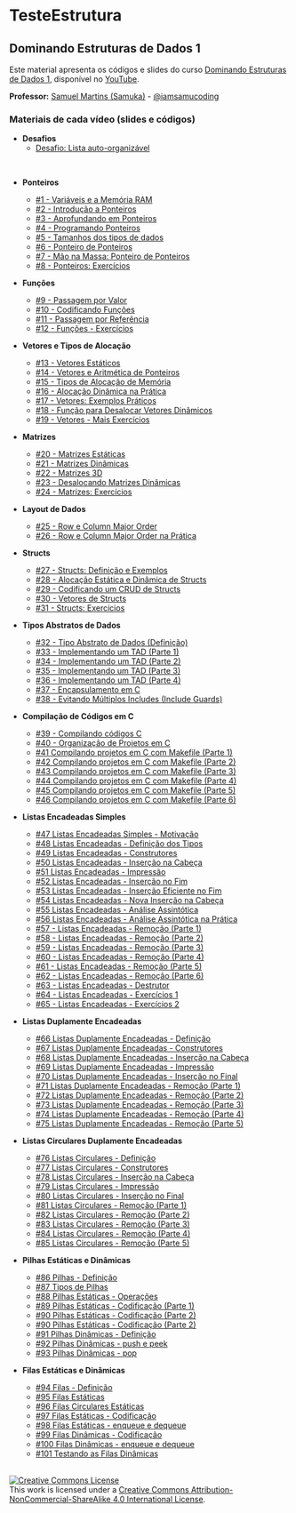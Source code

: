 # TesteEstrutura
 
## Dominando Estruturas de Dados 1

Este material apresenta os códigos e slides do curso [Dominando Estruturas de Dados 1](https://www.youtube.com/playlist?list=PL3ZslI15yo2r-gHJtjORRMRKMSNRpf7u5), disponível no [YouTube](https://www.youtube.com/playlist?list=PL3ZslI15yo2r-gHJtjORRMRKMSNRpf7u5).

**Professor:** [Samuel Martins (Samuka)](https://samucoding.com) - [@iamsamucoding](https://github.com/iamsamucoding)

### Materiais de cada vídeo (slides e códigos)
- **Desafios**
  - [Desafio: Lista auto-organizável](https://github.com/xavecoding/dominando-estruturas-de-dados-1/tree/main/desafios/lista-auto-organizavel-por-contagem)
<br/>

- **Ponteiros**
  - [#1 - Variáveis e a Memória RAM](https://github.com/xavecoding/dominando-estruturas-de-dados-1/tree/main/variaveis-e-memoria)
  - [#2 - Introdução a Ponteiros](https://github.com/xavecoding/dominando-estruturas-de-dados-1/tree/main/ponteiros)
  - [#3 - Aprofundando em Ponteiros](https://github.com/xavecoding/dominando-estruturas-de-dados-1/tree/main/ponteiros)
  - [#4 - Programando Ponteiros](https://github.com/xavecoding/dominando-estruturas-de-dados-1/tree/main/ponteiros)
  - [#5 - Tamanhos dos tipos de dados](https://github.com/xavecoding/dominando-estruturas-de-dados-1/tree/main/ponteiros)
  - [#6 - Ponteiro de Ponteiros](https://github.com/xavecoding/dominando-estruturas-de-dados-1/tree/main/ponteiros)
  - [#7 - Mão na Massa: Ponteiro de Ponteiros](https://github.com/xavecoding/dominando-estruturas-de-dados-1/tree/main/ponteiros)
  - [#8 - Ponteiros: Exercícios](https://github.com/xavecoding/dominando-estruturas-de-dados-1/tree/main/ponteiros)
- **Funções**
  - [#9 - Passagem por Valor](https://github.com/xavecoding/dominando-estruturas-de-dados-1/tree/main/funcoes)
  - [#10 - Codificando Funções](https://github.com/xavecoding/dominando-estruturas-de-dados-1/tree/main/funcoes)
  - [#11 - Passagem por Referência](https://github.com/xavecoding/dominando-estruturas-de-dados-1/tree/main/funcoes)
  - [#12 - Funções - Exercícios](https://github.com/xavecoding/dominando-estruturas-de-dados-1/tree/main/funcoes)
- **Vetores e Tipos de Alocação**
  - [#13 - Vetores Estáticos](https://github.com/xavecoding/dominando-estruturas-de-dados-1/tree/main/vetores-e-tipos-de-alocacao)
  - [#14 - Vetores e Aritmética de Ponteiros](https://github.com/xavecoding/dominando-estruturas-de-dados-1/tree/main/vetores-e-tipos-de-alocacao)
  - [#15 - Tipos de Alocação de Memória](https://github.com/xavecoding/dominando-estruturas-de-dados-1/tree/main/vetores-e-tipos-de-alocacao)
  - [#16 - Alocação Dinâmica na Prática](https://github.com/xavecoding/dominando-estruturas-de-dados-1/tree/main/vetores-e-tipos-de-alocacao)
  - [#17 - Vetores: Exemplos Práticos](https://github.com/xavecoding/dominando-estruturas-de-dados-1/tree/main/vetores-e-tipos-de-alocacao)
  - [#18 - Função para Desalocar Vetores Dinâmicos](https://github.com/xavecoding/dominando-estruturas-de-dados-1/tree/main/vetores-e-tipos-de-alocacao)
  - [#19 - Vetores - Mais Exercícios](https://github.com/xavecoding/dominando-estruturas-de-dados-1/tree/main/vetores-e-tipos-de-alocacao)
- **Matrizes**
  - [#20 - Matrizes Estáticas](https://github.com/xavecoding/dominando-estruturas-de-dados-1/tree/main/matrizes)
  - [#21 - Matrizes Dinâmicas](https://github.com/xavecoding/dominando-estruturas-de-dados-1/tree/main/matrizes)
  - [#22 - Matrizes 3D](https://github.com/xavecoding/dominando-estruturas-de-dados-1/tree/main/matrizes)
  - [#23 - Desalocando Matrizes Dinâmicas](https://github.com/xavecoding/dominando-estruturas-de-dados-1/tree/main/matrizes)
  - [#24 - Matrizes: Exercícios](https://github.com/xavecoding/dominando-estruturas-de-dados-1/tree/main/matrizes)
- **Layout de Dados**
  - [#25 - Row e Column Major Order](https://github.com/xavecoding/dominando-estruturas-de-dados-1/tree/main/matrizes)
  - [#26 - Row e Column Major Order na Prática](https://github.com/xavecoding/dominando-estruturas-de-dados-1/tree/main/matrizes)
- **Structs**
  - [#27 - Structs: Definição e Exemplos](https://github.com/xavecoding/dominando-estruturas-de-dados-1/tree/main/structs)
  - [#28 - Alocação Estática e Dinâmica de Structs](https://github.com/xavecoding/dominando-estruturas-de-dados-1/tree/main/structs)
  - [#29 - Codificando um CRUD de Structs](https://github.com/xavecoding/dominando-estruturas-de-dados-1/tree/main/structs)
  - [#30 - Vetores de Structs](https://github.com/xavecoding/dominando-estruturas-de-dados-1/tree/main/structs)
  - [#31 - Structs: Exercícios](https://github.com/xavecoding/dominando-estruturas-de-dados-1/tree/main/structs)
- **Tipos Abstratos de Dados**
  - [#32 - Tipo Abstrato de Dados (Definição)](https://github.com/xavecoding/dominando-estruturas-de-dados-1/blob/main/tads/Tipos%20Abstratos%20de%20Dados%20-%20xavecoding.pdf)
  - [#33 - Implementando um TAD (Parte 1)](https://github.com/xavecoding/dominando-estruturas-de-dados-1/tree/main/tads/codes/partes-01-04)
  - [#34 - Implementando um TAD (Parte 2)](https://github.com/xavecoding/dominando-estruturas-de-dados-1/tree/main/tads/codes/partes-01-04)
  - [#35 - Implementando um TAD (Parte 3)](https://github.com/xavecoding/dominando-estruturas-de-dados-1/tree/main/tads/codes/partes-01-04)
  - [#36 - Implementando um TAD (Parte 4)](https://github.com/xavecoding/dominando-estruturas-de-dados-1/tree/main/tads/codes/partes-01-04)
  - [#37 - Encapsulamento em C](https://github.com/xavecoding/dominando-estruturas-de-dados-1/tree/main/tads/codes/parte-05)
  - [#38 - Evitando Múltiplos Includes (Include Guards)](https://github.com/xavecoding/dominando-estruturas-de-dados-1/tree/main/tads/codes/include-guards)
- **Compilação de Códigos em C**
  - [#39 - Compilando códigos C](https://github.com/xavecoding/dominando-estruturas-de-dados-1/tree/main/compilando-codigos-c/video-01)
  - [#40 - Organização de Projetos em C](https://github.com/xavecoding/dominando-estruturas-de-dados-1/tree/main/compilando-codigos-c/video-02)
  - [#41 Compilando projetos em C com Makefile (Parte 1)](https://github.com/xavecoding/dominando-estruturas-de-dados-1/tree/main/compilando-codigos-c/makefile-video-01)
  - [#42 Compilando projetos em C com Makefile (Parte 2)](https://github.com/xavecoding/dominando-estruturas-de-dados-1/tree/main/compilando-codigos-c/makefile-video-02)
  - [#43 Compilando projetos em C com Makefile (Parte 3)](https://github.com/xavecoding/dominando-estruturas-de-dados-1/tree/main/compilando-codigos-c/makefile-video-03)
  - [#44 Compilando projetos em C com Makefile (Parte 4)](https://github.com/xavecoding/dominando-estruturas-de-dados-1/tree/main/compilando-codigos-c/makefile-video-04)
  - [#45 Compilando projetos em C com Makefile (Parte 5)](https://github.com/xavecoding/dominando-estruturas-de-dados-1/tree/main/compilando-codigos-c/makefile-video-05)
  - [#46 Compilando projetos em C com Makefile (Parte 6)](https://github.com/xavecoding/dominando-estruturas-de-dados-1/tree/main/compilando-codigos-c/makefile-video-06)
- **Listas Encadeadas Simples**
  - [#47 Listas Encadeadas Simples - Motivação](https://github.com/xavecoding/dominando-estruturas-de-dados-1/blob/main/listas-encadeadas-simples)
  - [#48 Listas Encadeadas - Definição dos Tipos](https://github.com/xavecoding/dominando-estruturas-de-dados-1/tree/main/listas-encadeadas-simples/codes/parte-01)
  - [#49 Listas Encadeadas - Construtores](https://github.com/xavecoding/dominando-estruturas-de-dados-1/tree/main/listas-encadeadas-simples/codes/parte-02)
  - [#50 Listas Encadeadas - Inserção na Cabeça](https://github.com/xavecoding/dominando-estruturas-de-dados-1/tree/main/listas-encadeadas-simples/codes/parte-03)
  - [#51 Listas Encadeadas - Impressão](https://github.com/xavecoding/dominando-estruturas-de-dados-1/tree/main/listas-encadeadas-simples/codes/parte-04)
  - [#52 Listas Encadeadas - Inserção no Fim](https://github.com/xavecoding/dominando-estruturas-de-dados-1/tree/main/listas-encadeadas-simples/codes/parte-05)
  - [#53 Listas Encadeadas - Inserção Eficiente no Fim](https://github.com/xavecoding/dominando-estruturas-de-dados-1/tree/main/listas-encadeadas-simples/codes/parte-06)
  - [#54 Listas Encadeadas - Nova Inserção na Cabeça](https://github.com/xavecoding/dominando-estruturas-de-dados-1/tree/main/listas-encadeadas-simples/codes/parte-07)
  - [#55 Listas Encadeadas - Análise Assintótica](https://github.com/xavecoding/dominando-estruturas-de-dados-1/tree/main/listas-encadeadas-simples)
  - [#56 Listas Encadeadas - Análise Assintótica na Prática](https://github.com/xavecoding/dominando-estruturas-de-dados-1/tree/main/listas-encadeadas-simples/codes/parte-08)
  - [#57 - Listas Encadeadas - Remoção (Parte 1)](https://github.com/xavecoding/dominando-estruturas-de-dados-1/tree/main/listas-encadeadas-simples/codes/parte-09)
  - [#58 - Listas Encadeadas - Remoção (Parte 2)](https://github.com/xavecoding/dominando-estruturas-de-dados-1/tree/main/listas-encadeadas-simples/codes/parte-10)
  - [#59 - Listas Encadeadas - Remoção (Parte 3)](https://github.com/xavecoding/dominando-estruturas-de-dados-1/tree/main/listas-encadeadas-simples)
  - [#60 - Listas Encadeadas - Remoção (Parte 4)](https://github.com/xavecoding/dominando-estruturas-de-dados-1/tree/main/listas-encadeadas-simples/codes/parte-11)
  - [#61 - Listas Encadeadas - Remoção (Parte 5)](https://github.com/xavecoding/dominando-estruturas-de-dados-1/tree/main/listas-encadeadas-simples/codes/parte-12)
  - [#62 - Listas Encadeadas - Remoção (Parte 6)](https://github.com/xavecoding/dominando-estruturas-de-dados-1/tree/main/listas-encadeadas-simples/codes/parte-13)
  - [#63 - Listas Encadeadas - Destrutor](https://github.com/xavecoding/dominando-estruturas-de-dados-1/tree/main/listas-encadeadas-simples/codes/parte-14)
  - [#64 - Listas Encadeadas - Exercícios 1](https://github.com/xavecoding/dominando-estruturas-de-dados-1/tree/main/listas-encadeadas-simples/codes/parte-15)
  - [#65 - Listas Encadeadas - Exercícios 2](https://github.com/xavecoding/dominando-estruturas-de-dados-1/tree/main/listas-encadeadas-simples/codes/parte-16)
- **Listas Duplamente Encadeadas**
  - [#66 Listas Duplamente Encadeadas - Definição](https://github.com/xavecoding/dominando-estruturas-de-dados-1/tree/main/listas-duplamente-encadeadas/codes/parte-01/libed)
  - [#67 Listas Duplamente Encadeadas - Construtores](https://github.com/xavecoding/dominando-estruturas-de-dados-1/tree/main/listas-duplamente-encadeadas/codes/parte-02/libed)
  - [#68 Listas Duplamente Encadeadas - Inserção na Cabeça](https://github.com/xavecoding/dominando-estruturas-de-dados-1/tree/main/listas-duplamente-encadeadas/codes/parte-03/libed)
  - [#69 Listas Duplamente Encadeadas - Impressão](https://github.com/xavecoding/dominando-estruturas-de-dados-1/tree/main/listas-duplamente-encadeadas/codes/parte-04/libed)
  - [#70 Listas Duplamente Encadeadas - Inserção no Final](https://github.com/xavecoding/dominando-estruturas-de-dados-1/tree/main/listas-duplamente-encadeadas/codes/parte-05/libed)
  - [#71 Listas Duplamente Encadeadas - Remoção (Parte 1)](https://github.com/xavecoding/dominando-estruturas-de-dados-1/tree/main/listas-duplamente-encadeadas/codes/parte-06/libed)
  - [#72 Listas Duplamente Encadeadas - Remoção (Parte 2)](https://github.com/xavecoding/dominando-estruturas-de-dados-1/tree/main/listas-duplamente-encadeadas/codes/parte-07/libed)
  - [#73 Listas Duplamente Encadeadas - Remoção (Parte 3)](https://github.com/xavecoding/dominando-estruturas-de-dados-1/tree/main/listas-duplamente-encadeadas/codes/parte-08/libed)
  - [#74 Listas Duplamente Encadeadas - Remoção (Parte 4)](https://github.com/xavecoding/dominando-estruturas-de-dados-1/tree/main/listas-duplamente-encadeadas/codes/parte-09/libed)
  - [#75 Listas Duplamente Encadeadas - Remoção (Parte 5)](https://github.com/xavecoding/dominando-estruturas-de-dados-1/tree/main/listas-duplamente-encadeadas/codes/parte-10/libed)

- **Listas Circulares Duplamente Encadeadas**
  - [#76 Listas Circulares - Definição](https://github.com/xavecoding/dominando-estruturas-de-dados-1/tree/main/listas-circulares/codes/parte-01/libed)
  - [#77 Listas Circulares - Construtores](https://github.com/xavecoding/dominando-estruturas-de-dados-1/tree/main/listas-circulares/codes/parte-02/libed)
  - [#78 Listas Circulares - Inserção na Cabeça](https://github.com/xavecoding/dominando-estruturas-de-dados-1/tree/main/listas-circulares/codes/parte-03/libed)
  - [#79 Listas Circulares - Impressão](https://github.com/xavecoding/dominando-estruturas-de-dados-1/tree/main/listas-circulares/codes/parte-04/libed)
  - [#80 Listas Circulares - Inserção no Final](https://github.com/xavecoding/dominando-estruturas-de-dados-1/tree/main/listas-circulares/codes/parte-05/libed)
  - [#81 Listas Circulares - Remoção (Parte 1)](https://github.com/xavecoding/dominando-estruturas-de-dados-1/tree/main/listas-circulares/codes/parte-06/libed)
  - [#82 Listas Circulares - Remoção (Parte 2)](https://github.com/xavecoding/dominando-estruturas-de-dados-1/tree/main/listas-circulares/codes/parte-07/libed)
  - [#83 Listas Circulares - Remoção (Parte 3)](https://github.com/xavecoding/dominando-estruturas-de-dados-1/tree/main/listas-circulares/codes/parte-08/libed)
  - [#84 Listas Circulares - Remoção (Parte 4)](https://github.com/xavecoding/dominando-estruturas-de-dados-1/tree/main/listas-circulares/codes/parte-09/libed)
  - [#85 Listas Circulares - Remoção (Parte 5)](https://github.com/xavecoding/dominando-estruturas-de-dados-1/tree/main/listas-circulares/codes/parte-10/libed)

- **Pilhas Estáticas e Dinâmicas**
  - [#86 Pilhas - Definição](https://github.com/xavecoding/dominando-estruturas-de-dados-1/blob/main/pilhas/Pilhas%20-%20xavecoding.pdf)
  - [#87 Tipos de Pilhas](https://github.com/xavecoding/dominando-estruturas-de-dados-1/blob/main/pilhas/Pilhas%20-%20xavecoding.pdf)
  - [#88 Pilhas Estáticas - Operações](https://github.com/xavecoding/dominando-estruturas-de-dados-1/blob/main/pilhas/Pilhas%20-%20xavecoding.pdf)
  - [#89 Pilhas Estáticas - Codificação (Parte 1)](https://github.com/xavecoding/dominando-estruturas-de-dados-1/tree/main/pilhas/estaticas/parte-01/libed)
  - [#90 Pilhas Estáticas - Codificação (Parte 2)](https://github.com/xavecoding/dominando-estruturas-de-dados-1/tree/main/pilhas/estaticas/parte-02/libed)
  - [#90 Pilhas Estáticas - Codificação (Parte 2)](https://github.com/xavecoding/dominando-estruturas-de-dados-1/tree/main/pilhas/estaticas/parte-02/libed)
  - [#91 Pilhas Dinâmicas - Definição](https://github.com/xavecoding/dominando-estruturas-de-dados-1/tree/main/pilhas/dinamicas/parte-01/libed)
  - [#92 Pilhas Dinâmicas - push e peek](https://github.com/xavecoding/dominando-estruturas-de-dados-1/tree/main/pilhas/dinamicas/parte-02/libed)
  - [#93 Pilhas Dinâmicas - pop](https://github.com/xavecoding/dominando-estruturas-de-dados-1/tree/main/pilhas/dinamicas/parte-03/libed)


- **Filas Estáticas e Dinâmicas**
  - [#94 Filas - Definição](https://github.com/xavecoding/dominando-estruturas-de-dados-1/blob/main/filas/Filas%20-%20xavecoding.pdf)
  - [#95 Filas Estáticas](https://github.com/xavecoding/dominando-estruturas-de-dados-1/blob/main/filas/Filas%20-%20xavecoding.pdf)
  - [#96 Filas Circulares Estáticas](https://github.com/xavecoding/dominando-estruturas-de-dados-1/blob/main/filas/Filas%20-%20xavecoding.pdf)
  - [#97 Filas Estáticas - Codificação](https://github.com/xavecoding/dominando-estruturas-de-dados-1/tree/main/filas/codes/estaticas/parte-01/libed)
  - [#98 Filas Estáticas - enqueue e dequeue](https://github.com/xavecoding/dominando-estruturas-de-dados-1/tree/main/filas/codes/estaticas/parte-02/libed)
  - [#99 Filas Dinâmicas - Codificação](https://github.com/xavecoding/dominando-estruturas-de-dados-1/tree/main/filas/codes/dinamicas/parte-01/libed)
  - [#100 Filas Dinâmicas - enqueue e dequeue](https://github.com/xavecoding/dominando-estruturas-de-dados-1/tree/main/filas/codes/dinamicas/parte-02/libed)
  - [#101 Testando as Filas Dinâmicas](https://github.com/xavecoding/dominando-estruturas-de-dados-1/tree/main/filas/codes/dinamicas/parte-03/libed)




<br/>
<a rel="license" href="http://creativecommons.org/licenses/by-nc-sa/4.0/"><img alt="Creative Commons License" style="border-width:0" src="https://i.creativecommons.org/l/by-nc-sa/4.0/88x31.png" /></a><br />This work is licensed under a <a rel="license" href="http://creativecommons.org/licenses/by-nc-sa/4.0/">Creative Commons Attribution-NonCommercial-ShareAlike 4.0 International License</a>.